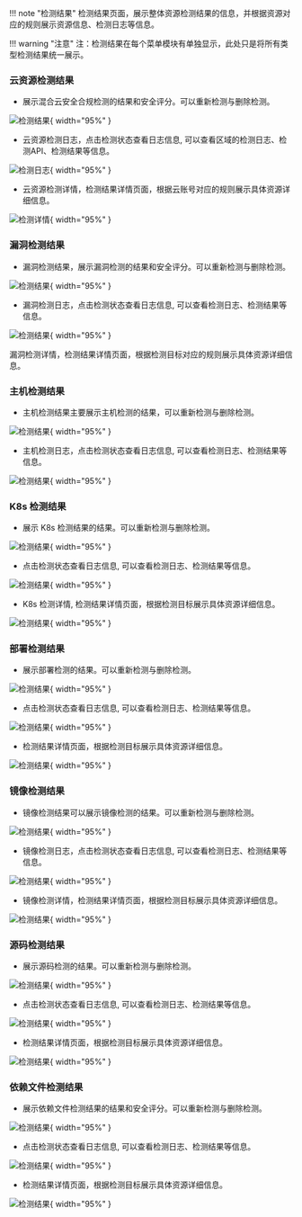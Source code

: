 !!! note "检测结果"
    检测结果页面，展示整体资源检测结果的信息，并根据资源对应的规则展示资源信息、检测日志等信息。

!!! warning "注意"
    注：检测结果在每个菜单模块有单独显示，此处只是将所有类型检测结果统一展示。

### 云资源检测结果
- 展示混合云安全合规检测的结果和安全评分。可以重新检测与删除检测。

![检测结果](../img/user/resource/resource.jpg){ width="95%" }

- 云资源检测日志，点击检测状态查看日志信息, 可以查看区域的检测日志、检测API、检测结果等信息。

![检测日志](../img/user/resource/resource_log.jpg){ width="95%" }

- 云资源检测详情，检测结果详情页面，根据云账号对应的规则展示具体资源详细信息。

![检测详情](../img/user/resource/resource2.jpg){ width="95%" }

### 漏洞检测结果

- 漏洞检测结果，展示漏洞检测的结果和安全评分。可以重新检测与删除检测。

![检测结果](../img/user/resource/vuln.jpg){ width="95%" }

- 漏洞检测日志，点击检测状态查看日志信息, 可以查看检测日志、检测结果等信息。

![检测结果](../img/user/resource/vuln2.jpg){ width="95%" }

漏洞检测详情，检测结果详情页面，根据检测目标对应的规则展示具体资源详细信息。

### 主机检测结果

- 主机检测结果主要展示主机检测的结果，可以重新检测与删除检测。

![检测结果](../img/user/resource/server1.jpg){ width="95%" }

- 主机检测日志，点击检测状态查看日志信息, 可以查看检测日志、检测结果等信息。

![检测结果](../img/user/resource/server2.jpg){ width="95%" }

### K8s 检测结果

- 展示 K8s 检测结果的结果。可以重新检测与删除检测。

![检测结果](../img/user/resource/k8s1.jpg){ width="95%" }

- 点击检测状态查看日志信息, 可以查看检测日志、检测结果等信息。

![检测结果](../img/user/resource/k8s2.jpg){ width="95%" }

- K8s 检测详情, 检测结果详情页面，根据检测目标展示具体资源详细信息。

![检测结果](../img/user/resource/k8s3.jpg){ width="95%" }

### 部署检测结果

- 展示部署检测的结果。可以重新检测与删除检测。

![检测结果](../img/user/resource/deployment.jpg){ width="95%" }

- 点击检测状态查看日志信息, 可以查看检测日志、检测结果等信息。

![检测结果](../img/user/resource/deployment2.jpg){ width="95%" }

- 检测结果详情页面，根据检测目标展示具体资源详细信息。

![检测结果](../img/user/resource/deployment3.jpg){ width="95%" }

### 镜像检测结果

- 镜像检测结果可以展示镜像检测的结果。可以重新检测与删除检测。

![检测结果](../img/user/resource/image.jpg){ width="95%" }

- 镜像检测日志，点击检测状态查看日志信息, 可以查看检测日志、检测结果等信息。

![检测结果](../img/user/resource/image2.jpg){ width="95%" }

- 镜像检测详情，检测结果详情页面，根据检测目标展示具体资源详细信息。

![检测结果](../img/user/resource/image3.jpg){ width="95%" }

### 源码检测结果

- 展示源码检测的结果。可以重新检测与删除检测。

![检测结果](../img/user/resource/code.jpg){ width="95%" }

- 点击检测状态查看日志信息, 可以查看检测日志、检测结果等信息。

![检测结果](../img/user/resource/code2.jpg){ width="95%" }

- 检测结果详情页面，根据检测目标展示具体资源详细信息。

![检测结果](../img/user/resource/code3.jpg){ width="95%" }

### 依赖文件检测结果

- 展示依赖文件检测结果的结果和安全评分。可以重新检测与删除检测。

![检测结果](../img/user/resource/file.jpg){ width="95%" }

- 点击检测状态查看日志信息, 可以查看检测日志、检测结果等信息。

![检测结果](../img/user/resource/img_17.png){ width="95%" }

- 检测结果详情页面，根据检测目标展示具体资源详细信息。

![检测结果](../img/user/resource/img_18.png){ width="95%" }
